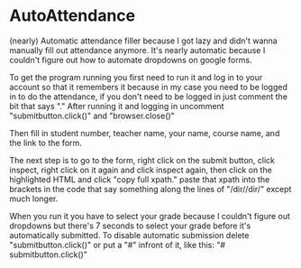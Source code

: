 # AutoAttendance
(nearly) Automatic attendance filler because I got lazy and didn't wanna manually fill out attendance anymore. It's nearly automatic because I couldn't figure out how to automate dropdowns on google forms.

To get the program running you first need to run it and log in to your account so that it remembers it because in my case you need to be logged in to do the attendance, if you don't need to be logged in just comment the bit that says "." After running it and logging in uncomment "submitbutton.click()" and "browser.close()" 

Then fill in student number, teacher name, your name, course name, and the link to the form. 

The next step is to go to the form, right click on the submit button, click inspect, right click on it again and click inspect again, then click on the highlighted HTML and click "copy full xpath." paste that xpath into the brackets in the code that say something along the lines of "/dir/<body>/dir/" except much longer.

When you run it you have to select your grade because I couldn't figure out dropdowns but there's 7 seconds to select your grade before it's automatically submitted. To disable automatic submission delete "submitbutton.click()" or put a "#" infront of it, like this: "# submitbutton.click()"

